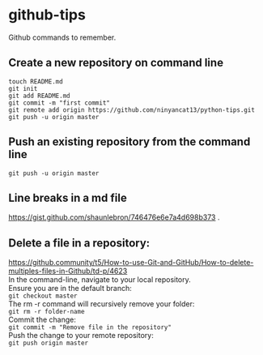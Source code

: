 # github-tips
Github commands to remember.

## Create a new repository on command line
  
```echo "# python-tips" >> README.md
touch README.md
git init
git add README.md
git commit -m "first commit"
git remote add origin https://github.com/ninyancat13/python-tips.git
git push -u origin master
```

## Push an existing repository from the command line
  
```git remote add origin https://github.com/ninyancat13/python-tips.git
git push -u origin master
```
## Line breaks in a md file
https://gist.github.com/shaunlebron/746476e6e7a4d698b373 . 

## Delete a file in a repository:
https://github.community/t5/How-to-use-Git-and-GitHub/How-to-delete-multiples-files-in-Github/td-p/4623  
In the command-line, navigate to your local repository.  
Ensure you are in the default branch:  
```git checkout master```  
The rm -r command will recursively remove your folder:  
```git rm -r folder-name```  
Commit the change:  
```git commit -m "Remove file in the repository"```  
Push the change to your remote repository:  
```git push origin master```  
